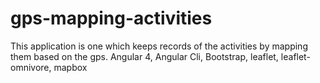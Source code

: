 # gps-mapping-activities

This application is one which keeps records of the activities by mapping them based on the gps.
Angular 4, Angular Cli, Bootstrap, leaflet, leaflet-omnivore, mapbox
